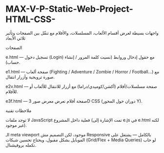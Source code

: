 # MAX-V-P-Static-Web-Project-HTML-CSS-
واجهات بسيطة لعرض أقسام الألعاب، المسلسلات، والأفلام مع تنقّل بين الصفحات وتأثير ثلاثي الأبعاد


الصفحات

e.html — تسجيل دخول (Login) مع حقول إدخال وروابط (نسيت كلمة المرور / إنشاء حساب).

e1.html — صفحة ألعاب (Fighting / Adventure / Zombie / Horror / Football…) مع صورة ترويجية وأزرار انتقال.

e2v.html — صفحة مسلسلات/أفلام (أكشن/كوميدي/دراما) مع أزرار للانتقال للألعاب أو للأفلام.

e3f.html — صفحة أفلام تعرض معرض صور 3D CSS (دوران حول المحور Y).



ملاحظات تقنية

لا توجد ملفات JavaScript فعلية داخل المشروع (تمت الإشارة إلى e.js في e.html لكنه غير موجود).

الـ meta viewport موجود، لكن التصميم مش Responsive بالكامل — يشتغل على الموبايل بشكل مقبول، ويحتاج تحسين شبكات (Grid/Flex + Media Queries) لو حاب تكمله بروفيشنال.
